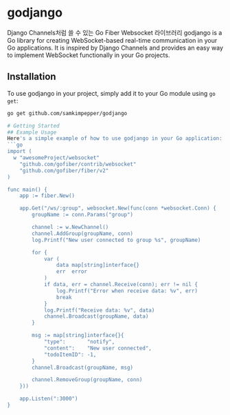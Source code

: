 # godjango
Django Channels처럼 쓸 수 있는 Go Fiber Websocket 라이브러리 
godjango is a Go library for creating WebSocket-based real-time communication in your Go applications. It is inspired by Django Channels and provides an easy way to implement WebSocket functionally in your Go projects.

## Installation
To use godjango in your project, simply add it to your Go module using `go get`:
```sh
go get github.com/samkimpepper/godjango

# Getting Started
## Example Usage
Here's a simple example of how to use godjango in your Go application:
```go
import (
  w "awesomeProject/websocket"
	"github.com/gofiber/contrib/websocket"
	"github.com/gofiber/fiber/v2"
)

func main() {
	app := fiber.New()

	app.Get("/ws/:group", websocket.New(func(conn *websocket.Conn) {
		groupName := conn.Params("group")

		channel := w.NewChannel()
		channel.AddGroup(groupName, conn)
		log.Printf("New user connected to group %s", groupName)

		for {
			var (
				data map[string]interface{}
				err  error
			)
			if data, err = channel.Receive(conn); err != nil {
				log.Printf("Error when receive data: %v", err)
				break
			}
			log.Printf("Receive data: %v", data)
			channel.Broadcast(groupName, data)
		}

		msg := map[string]interface{}{
			"type":       "notify",
			"content":    "New user connected",
			"todoItemID": -1,
		}
		channel.Broadcast(groupName, msg)

		channel.RemoveGroup(groupName, conn)
	}))

	app.Listen(":3000")
}
```
